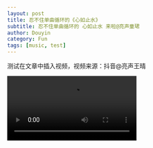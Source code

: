 ```yaml
---
layout: post
title: 忍不住单曲循环的《心如止水》
subtitle: 忍不住单曲循环的 心如止水 来啦@亮声童珺
author: Douyin
category: Fun
tags: [music, test]
---
```


测试在文章中插入视频，视频来源：抖音@亮声王晴

<video class="post-video" controls="controls">
  <source src="https://ngrok.xscale.cn:8095/media/b1/douyin/beeddb2a.mp4" type="video/mp4">
</video>

